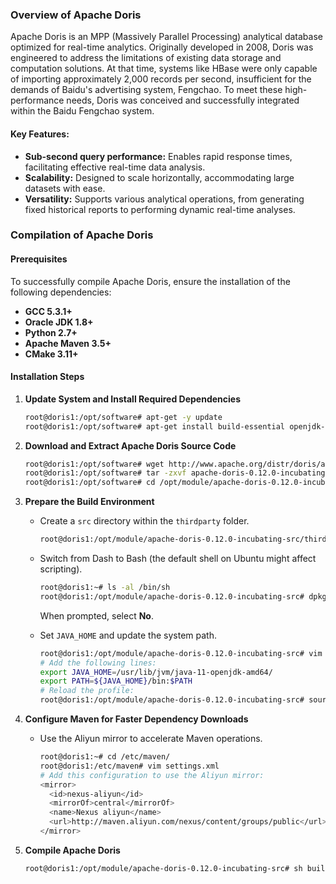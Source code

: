 
### Overview of Apache Doris

Apache Doris is an MPP (Massively Parallel Processing) analytical database optimized for real-time analytics. Originally developed in 2008, Doris was engineered to address the limitations of existing data storage and computation solutions. At that time, systems like HBase were only capable of importing approximately 2,000 records per second, insufficient for the demands of Baidu's advertising system, Fengchao. To meet these high-performance needs, Doris was conceived and successfully integrated within the Baidu Fengchao system.

#### Key Features:
- **Sub-second query performance:** Enables rapid response times, facilitating effective real-time data analysis.
- **Scalability:** Designed to scale horizontally, accommodating large datasets with ease.
- **Versatility:** Supports various analytical operations, from generating fixed historical reports to performing dynamic real-time analyses.

### Compilation of Apache Doris

#### Prerequisites
To successfully compile Apache Doris, ensure the installation of the following dependencies:
- **GCC 5.3.1+**
- **Oracle JDK 1.8+**
- **Python 2.7+**
- **Apache Maven 3.5+**
- **CMake 3.11+**

#### Installation Steps

1. **Update System and Install Required Dependencies**

   ```bash
   root@doris1:/opt/software# apt-get -y update
   root@doris1:/opt/software# apt-get install build-essential openjdk-11-jdk maven cmake byacc flex automake libtool-bin bison binutils-dev libiberty-dev zip unzip libncurses5-dev
   ```

2. **Download and Extract Apache Doris Source Code**

   ```bash
   root@doris1:/opt/software# wget http://www.apache.org/distr/doris/apache-doris-0.12.0-incubating-src.tar.gz
   root@doris1:/opt/software# tar -zxvf apache-doris-0.12.0-incubating-src.tar.gz -C /opt/module/
   root@doris1:/opt/software# cd /opt/module/apache-doris-0.12.0-incubating-src/
   ```

3. **Prepare the Build Environment**

   - Create a `src` directory within the `thirdparty` folder.
     ```bash
     root@doris1:/opt/module/apache-doris-0.12.0-incubating-src/thirdparty# mkdir src
     ```

   - Switch from Dash to Bash (the default shell on Ubuntu might affect scripting).
     ```bash
     root@doris1:~# ls -al /bin/sh
     root@doris1:/opt/module/apache-doris-0.12.0-incubating-src# dpkg-reconfigure dash
     ```
     When prompted, select **No**.

   - Set `JAVA_HOME` and update the system path.
     ```bash
     root@doris1:/opt/module/apache-doris-0.12.0-incubating-src# vim /etc/profile
     # Add the following lines:
     export JAVA_HOME=/usr/lib/jvm/java-11-openjdk-amd64/
     export PATH=${JAVA_HOME}/bin:$PATH
     # Reload the profile:
     root@doris1:/opt/module/apache-doris-0.12.0-incubating-src# source /etc/profile
     ```

4. **Configure Maven for Faster Dependency Downloads**

   - Use the Aliyun mirror to accelerate Maven operations.
     ```bash
     root@doris1:~# cd /etc/maven/
     root@doris1:/etc/maven# vim settings.xml
     # Add this configuration to use the Aliyun mirror:
     <mirror>
       <id>nexus-aliyun</id>
       <mirrorOf>central</mirrorOf>
       <name>Nexus aliyun</name>
       <url>http://maven.aliyun.com/nexus/content/groups/public</url>
     </mirror>
     ```

5. **Compile Apache Doris**

   ```bash
   root@doris1:/opt/module/apache-doris-0.12.0-incubating-src# sh build.sh
   ```
